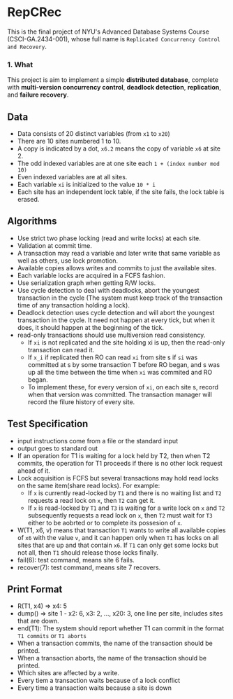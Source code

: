 # RepCRec
This is the final project of NYU's Advanced Database Systems Course (CSCI-GA.2434-001), whose full name is `Replicated Concurrency Control and Recovery`.

### 1. What

This project is aim to implement a simple **distributed database**, complete with **multi-version concurrency control**, **deadlock detection**, **replication**, and **failure recovery**. 

## Data
* Data consists of 20 distinct variables (from `x1` to `x20`)
* There are 10 sites numbered 1 to 10.
* A copy is indicated by a dot, `x6.2` means the copy of variable `x6` at site 2.
* The odd indexed variables are at one site each `1 + (index number mod 10)`
* Even indexed variables are at all sites.
* Each variable `xi` is initialized to the value `10 * i`
* Each site has an independent lock table, if the site fails, the lock table is erased.

## Algorithms
* Use strict two phase locking (read and write locks) at each site.
* Validation at commit time.
* A transaction may read a variable and later write that same variable as well as others, use lock promotion.
* Available copies allows writes and commits to just the available sites.
* Each variable locks are acquired in a FCFS fashion.
* Use serialization graph when getting R/W locks.
* Use cycle detection to deal with deadlocks, abort the youngest transaction in the cycle (The system must keep track of the transaction time of any transaction holding a lock).
* Deadlock detection uses cycle detection and will abort the youngest transaction in the cycle. It need not happen at every tick, but when it does, it should happen at the beginning of the tick.
* read-only transactions should use multiversion read consistency.
  * If `xi` is not replicated and the site holding xi is up, then the read-only transaction can read it.
  * If `x_i` if replicated then RO can read `xi` from site s if `si` was committed at s by some transaction T before RO began, and s was up all the time between the time when `xi` was commited and RO began.
  * To implement these, for every version of `xi`, on each site s, record when that version was committed. The transaction manager will record the filure history of every site.

## Test Specification
* input instructions come from a file or the standard input
* output goes to standard out
* If an operation for T1 is waiting for a lock held by T2, then when T2 commits, the operation for T1 proceeds if there is no other lock request ahead of it.
* Lock acquisition is FCFS but several transactions may hold read locks on the same item(share read locks). For example:
	* If `x` is currently read-locked by `T1` and there is no waiting list and `T2` requests a read lock on `x`, then `T2` can get it.
	* If `x` is read-locked by `T1` and `T3` is waiting for a write lock on `x` and `T2` subsequently requests a read lock on `x`, then `T2` must wait for `T3` either to be aobrted or to complete its possesion of `x`.
* W(T1, x6, v) means that transaction `T1` wants to write all available copies of `x6` with the value `v`, and it can happen only when `T1` has locks on all sites that are up and that contain `x6`. If `T1` can only get some locks but not all, then `T1` should release those locks finally. 
* fail(6): test command, means site 6 fails.
* recover(7): test command, means site 7 recovers.


## Print Format
* R(T1, x4) => x4: 5
* dump() => site 1 - x2: 6, x3: 2, ..., x20: 3, one line per site, includes sites that are down.
* end(T1): The system should report whether T1 can commit in the format `T1 commits` or `T1 aborts`
* When a transaction commits, the name of the transaction should be printed.
* When a transaction aborts, the name of the transaction should be printed.
* Which sites are affected by a write.
* Every tiem a transaction waits because of a lock conflict
* Every time a transaction waits because a site is down
			  